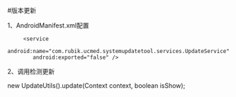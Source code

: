 #版本更新

1、AndroidManifest.xml配置

         <service
            android:name="com.rubik.ucmed.systemupdatetool.services.UpdateService"
            android:exported="false" />
 
2、调用检测更新

  new UpdateUtils().update(Context context, boolean isShow);
